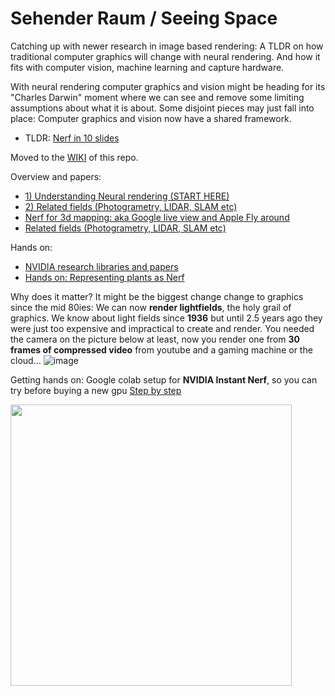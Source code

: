 # Sehender Raum / Seeing Space
Catching up with newer research in image based rendering: A TLDR on how traditional computer graphics will change with neural rendering. And how it fits with computer vision, machine learning and capture hardware.

With neural rendering computer graphics and vision might be heading for its "Charles Darwin" moment where we can see and remove some limiting assumptions about what it is about. Some disjoint pieces may just fall into place: Computer graphics and vision now have a shared framework.

* TLDR: <a href="https://docs.google.com/presentation/d/1eXI6p4hGbzW6OoX3S7gc-nZbHLf5bjqtqY36pFTXLOc/edit?usp=sharing">Nerf in 10 slides</a>
 
Moved to the <a href="https://github.com/3a1b2c3/seeingSpace/wiki">WIKI</a> of this repo.

Overview and papers:
* <a href="https://github.com/3a1b2c3/seeingSpace/wiki/1)-Sehender-Raum-:-Seeing-Space">1) Understanding Neural rendering (START HERE)</a>
* <a href="https://github.com/3a1b2c3/seeingSpace/wiki/2)-Related-fields-(Photogrametry,-LIDAR,-SLAM-etc)">2) Related fields (Photogrametry, LIDAR, SLAM etc)</a>
* <a href="https://github.com/3a1b2c3/seeingSpace/wiki/Nerf-for-3d-mapping:-aka-Google-live-view-and-Apple-Fly-around">Nerf for 3d mapping: aka Google live view and Apple Fly around</a>
* <a href="https://github.com/3a1b2c3/seeingSpace/wiki/Related-fields-(Photogrametry,-LIDAR,-SLAM-etc">Related fields (Photogrametry, LIDAR, SLAM etc)</a>

Hands on:
* <a href="https://github.com/3a1b2c3/seeingSpace/wiki/Instant-ngp,-nvdiffrec-and-Kaolin-wisp-library">NVIDIA research libraries and papers</a>
* <a href="https://github.com/3a1b2c3/seeingSpace/wiki/Hands-on:-Representing-plants-as-Nerf">Hands on: Representing plants as Nerf</a>


Why does it matter? It might be the biggest change change to graphics since the mid 80ies: We can now **render lightfields**, the holy grail of graphics. We know about light fields since **1936** but until 2.5 years ago they were just too expensive and impractical to create and render. You needed the camera on the picture below at least, now you render one from **30 frames of compressed video** from youtube and a gaming machine or the cloud...
![image](https://user-images.githubusercontent.com/74843139/173516914-cc56b3d4-8fff-49d3-968a-2ea47e259de9.png)




Getting hands on: Google colab setup for **NVIDIA Instant Nerf**, 
so you can  try before buying a new gpu <a href="https://github.com/3a1b2c3/seeingSpace/wiki/NVIDIA-instant-Nerf-on-google-colab,-train-a-nerf-without-a-massive-gpu">Step by step</a>


<img src="https://user-images.githubusercontent.com/74843139/172032036-f33a63f2-6a88-4ae5-b8df-fbbb72463592.png" width=450>

